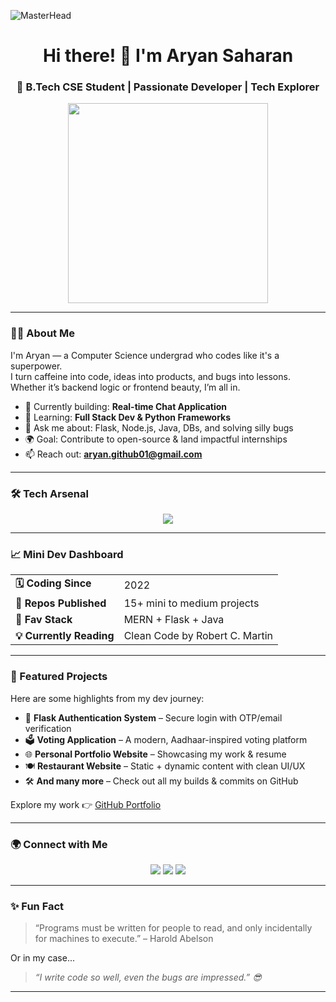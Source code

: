 ![MasterHead](https://media.licdn.com/dms/image/D5612AQFlxMRpK-On8g/article-cover_image-shrink_720_1280/0/1670602482212?e=2147483647&v=beta&t=1HWOX81_1_mfqzP2kdHty9dnCVgb-dmVsMuYhBKCnRQ)

<h1 align="center">Hi there! 👋 I'm Aryan Saharan</h1>
<h3 align="center">🚀 B.Tech CSE Student | Passionate Developer | Tech Explorer</h3>

<div align="center">
  <img src="https://i.pinimg.com/originals/ff/09/e3/ff09e3b7a5a7c0d80dbed6ff85a2483f.gif" width="320"/>
</div>

---

### 👨‍💻 About Me

I'm Aryan — a Computer Science undergrad who codes like it's a superpower.  
I turn caffeine into code, ideas into products, and bugs into lessons.  
Whether it’s backend logic or frontend beauty, I’m all in.  

- 🔭 Currently building: **Real-time Chat Application**
- 🌱 Learning: **Full Stack Dev & Python Frameworks**
- 💬 Ask me about: Flask, Node.js, Java, DBs, and solving silly bugs
- 🌍 Goal: Contribute to open-source & land impactful internships
- 📫 Reach out: **aryan.github01@gmail.com**

---

### 🛠 Tech Arsenal

<p align="center">
  <img src="https://skillicons.dev/icons?i=html,css,js,java,python,flask,nodejs,mongodb,mysql,git&theme=light" />
</p>

---

### 📈 Mini Dev Dashboard

<table>
  <tr>
    <td><strong>🗓️ Coding Since</strong></td>
    <td>2022</td>
  </tr>
  <tr>
    <td><strong>📁 Repos Published</strong></td>
    <td>15+ mini to medium projects</td>
  </tr>
  <tr>
    <td><strong>🔧 Fav Stack</strong></td>
    <td>MERN + Flask + Java</td>
  </tr>
  <tr>
    <td><strong>💡 Currently Reading</strong></td>
    <td>Clean Code by Robert C. Martin</td>
  </tr>
</table>

---

### 🚀 Featured Projects

Here are some highlights from my dev journey:

- 🔐 **Flask Authentication System** – Secure login with OTP/email verification  
- 🗳️ **Voting Application** – A modern, Aadhaar-inspired voting platform  
- 🌐 **Personal Portfolio Website** – Showcasing my work & resume  
- 🍽️ **Restaurant Website** – Static + dynamic content with clean UI/UX  
- 🛠️ **And many more** – Check out all my builds & commits on GitHub

Explore my work 👉 [GitHub Portfolio](https://github.com/AryanSaharan01?tab=repositories)

---

### 🌍 Connect with Me

<p align="center">
  <a href="mailto:aryan.github01@gmail.com"><img src="https://img.shields.io/badge/Email-D14836?style=for-the-badge&logo=gmail&logoColor=white"/></a>
  <a href="https://www.linkedin.com/in/aryansaharan01"><img src="https://img.shields.io/badge/LinkedIn-0A66C2?style=for-the-badge&logo=linkedin&logoColor=white"/></a>
  <a href="https://github.com/AryanSaharan01"><img src="https://img.shields.io/badge/GitHub-333?style=for-the-badge&logo=github&logoColor=white"/></a>
</p>

---

### ✨ Fun Fact

> “Programs must be written for people to read, and only incidentally for machines to execute.” – Harold Abelson

Or in my case...  
> *“I write code so well, even the bugs are impressed.” 😎*

---
